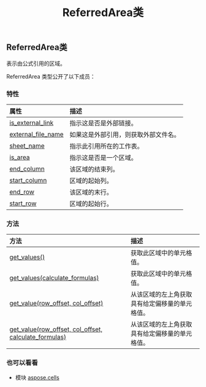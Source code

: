 ﻿---
title: ReferredArea类
second_title: Aspose.Cells for Python via .NET API 参考资料
description:
type: docs
weight: 1270
url: /zh/python-net/aspose.cells/referredarea/
is_root: false
---
##  ReferredArea类
表示由公式引用的区域。



ReferredArea 类型公开了以下成员：

### 特性
|属性|描述|
| :- | :- |
| [is_external_link](/cells/zh/python-net/aspose.cells/referredarea/is_external_link) |指示这是否是外部链接。|
| [external_file_name](/cells/zh/python-net/aspose.cells/referredarea/external_file_name) |如果这是外部引用，则获取外部文件名。|
| [sheet_name](/cells/zh/python-net/aspose.cells/referredarea/sheet_name) |指示此引用所在的工作表。|
| [is_area](/cells/zh/python-net/aspose.cells/referredarea/is_area) |指示这是否是一个区域。|
| [end_column](/cells/zh/python-net/aspose.cells/referredarea/end_column) |该区域的结束列。|
| [start_column](/cells/zh/python-net/aspose.cells/referredarea/start_column) |区域的起始列。|
| [end_row](/cells/zh/python-net/aspose.cells/referredarea/end_row) |该区域的末行。|
| [start_row](/cells/zh/python-net/aspose.cells/referredarea/start_row) |区域的起始行。|


### 方法
|方法|描述|
| :- | :- |
| [get_values()](/cells/zh/python-net/aspose.cells/referredarea/get_values/#) |获取此区域中的单元格值。|
| [get_values(calculate_formulas)](/cells/zh/python-net/aspose.cells/referredarea/get_values/#bool) |获取此区域中的单元格值。|
| [get_value(row_offset, col_offset)](/cells/zh/python-net/aspose.cells/referredarea/get_value/#int-int) |从该区域的左上角获取具有给定偏移量的单元格值。|
| [get_value(row_offset, col_offset, calculate_formulas)](/cells/zh/python-net/aspose.cells/referredarea/get_value/#int-int-bool) |从该区域的左上角获取具有给定偏移量的单元格值。|



### 也可以看看
* 模块 [aspose.cells](..)
